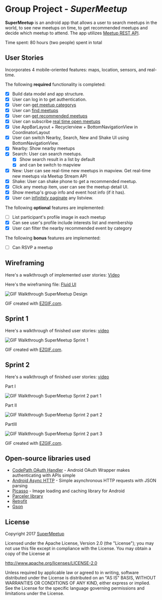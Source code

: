 # Group Project - *SuperMeetup*

**SuperMeetup** is an android app that allows a user to search meetups in the world, to see new meetups on time, to get recommended meetups and decide which meetup to attend. The app utilizes [Meetup REST API](https://www.meetup.com/meetup_api/).

Time spent: 80 hours (two people) spent in total

## User Stories

Incorporates 4 mobile-oriented features: maps, location, sensors, and real-time.

The following **required** functionality is completed:

* [x] Build data model and app structure.
* [x] User can log in to get authentication.
* [x] User can [get meetup categorys](https://www.meetup.com/meetup_api/docs/find/topic_categories/)
* [x] User can [find meetups](https://www.meetup.com/meetup_api/docs/find/events/)
* [x] User can [get recommended meetups](https://www.meetup.com/meetup_api/docs/recommended/events/)
* [x] User can subscribe [real time open meetups](https://www.meetup.com/meetup_api/docs/stream/2/open_events/)
* [x] Use AppBarLayout + Recyclerview + BottomNavigationView in CoordinatorLayout 
* [x] User can switch Nearby, Search, New and Shake UI using BottomNavigationView.
* [x] Nearby: Show nearby meetups
* [x] Search: User can search meetups. 
  * [x] Show search result in a list by default 
  * [x] and can be switch to mapview
* [x] New: User can see real-time new meetups in mapview. Get real-time new meetups via Meetup Stream API
* [x] Shake: User can shake phone to get a recommended meetup.
* [x] Click any meetup item, user can see the meetup detail UI.
* [x] Show meetup's group info and event host info (if it has).
* [x] User can [infinitely paginate](http://guides.codepath.com/android/Endless-Scrolling-with-AdapterViews-and-RecyclerView) any listview.

The following **optional** features are implemented:

* [ ] List participant's profile image in each meetup
* [x] Can see user's profile include interests list and membership
* [x] User can filter the nearby recommended event by category

The following **bonus** features are implemented:

* [ ] Can RSVP a meetup


## Wireframing

Here's a walkthrough of implemented user stories:
[Video](https://github.com/super-meetup/SuperMeetup/blob/master/media/0.supermeetup_design.mp4)

Here's the wireframing file: [Fluid UI](https://www.fluidui.com/editor/live/preview/cF9Ha29HS0NpRExLYkI5VG9wVGhLdW9Ka3VaZmtYVGJweQ==)

<img src='https://github.com/super-meetup/SuperMeetup/blob/master/media/0.supermeetup_design.gif' title='GIF Walkthrough SuperMeetup Design ' width='' alt='GIF Walkthrough SuperMeetup Design' />


GIF created with [EZGIF.com](https://ezgif.com/video-to-gif).

## Sprint 1

Here's a walkthrough of finished user stories:
[video](https://github.com/super-meetup/SuperMeetup/blob/master/media/sprint1/sprint1.mp4)

<img src='https://github.com/super-meetup/SuperMeetup/blob/master/media/sprint1/sprint1.gif' title='GIF Walkthrough SuperMeetup Sprint 1' width='' alt='GIF Walkthrough SuperMeetup Sprint 1' />


GIF created with [EZGIF.com](https://ezgif.com/video-to-gif).

## Sprint 2

Here's a walkthrough of finished user stories:
[video](https://github.com/super-meetup/SuperMeetup/blob/master/media/sprint2/sprint2.mp4)

Part I

<img src='https://github.com/super-meetup/SuperMeetup/blob/master/media/sprint2/part1.gif' title='GIF Walkthrough SuperMeetup Sprint 2 part 1' width='' alt='GIF Walkthrough SuperMeetup Sprint 2 part 1' />

Part II 

<img src='https://github.com/super-meetup/SuperMeetup/blob/master/media/sprint2/part2.gif' title='GIF Walkthrough SuperMeetup Sprint 2 part 2' width='' alt='GIF Walkthrough SuperMeetup Sprint 2 part 2' />

PartIII

<img src='https://github.com/super-meetup/SuperMeetup/blob/master/media/sprint2/part3.gif' title='GIF Walkthrough SuperMeetup Sprint 2 part 3' width='' alt='GIF Walkthrough SuperMeetup Sprint 2 part 3' />


GIF created with [EZGIF.com](https://ezgif.com/video-to-gif).

## Open-source libraries used

- [CodePath OAuth Handler](https://github.com/codepath/android-oauth-handler) - Android OAuth Wrapper makes authenticating with APIs simple
- [Android Async HTTP](https://github.com/loopj/android-async-http) - Simple asynchronous HTTP requests with JSON parsing
- [Picasso](http://square.github.io/picasso/) - Image loading and caching library for Android
- [Parceler library](http://guides.codepath.com/android/Using-Parceler)
- [Retrofit](https://github.com/square/retrofit)
- [Gson](https://github.com/google/gson)

## License

Copyright 2017 [SuperMeetup](https://github.com/super-meetup)

Licensed under the Apache License, Version 2.0 (the "License");
you may not use this file except in compliance with the License.
You may obtain a copy of the License at

http://www.apache.org/licenses/LICENSE-2.0

Unless required by applicable law or agreed to in writing, software
distributed under the License is distributed on an "AS IS" BASIS,
WITHOUT WARRANTIES OR CONDITIONS OF ANY KIND, either express or implied.
See the License for the specific language governing permissions and
limitations under the License.
